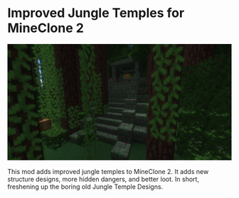 # Improved Jungle Temples for MineClone 2

![Jungle Temple Screenshot](screenshot.png)

This mod adds improved jungle temples to MineClone 2. It adds new structure designs, more hidden dangers, and better loot. In short, freshening up the boring old Jungle Temple Designs.
